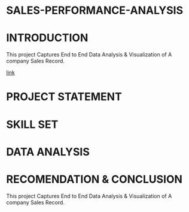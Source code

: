 # SALES-PERFORMANCE-ANALYSIS

# INTRODUCTION
This project Captures End to End Data Analysis &amp; Visualization  of A company Sales Record.

[link](https://app.diagrams.net/#HBumzeal%2FSALES-PERFORMANCE-ANALYSIS%2Fmain%2FUntitled%20Diagram.drawio)
# PROJECT STATEMENT
# SKILL SET
# DATA ANALYSIS
# RECOMENDATION & CONCLUSION


This project Captures End to End Data Analysis &amp; Visualization  of A company Sales Record.

